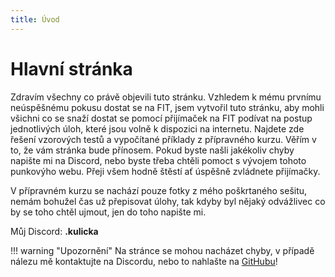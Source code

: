 ```yaml
---
title: Úvod
---
```


# Hlavní stránka

Zdravím všechny co právě objevili tuto stránku.
Vzhledem k mému prvnímu neúspěšnému pokusu dostat se na FIT, jsem vytvořil tuto stránku, aby mohli všichni co se snaží dostat se pomocí přijímaček na FIT podívat na postup jednotlivých úloh, které jsou volně k dispozici na internetu.
Najdete zde řešení vzorových testů a vypočítané příklady z přípravného kurzu.
Věřím v to, že vám stránka bude přínosem.
Pokud byste našli jakékoliv chyby napište mi na Discord, nebo byste třeba chtěli pomoct s vývojem tohoto punkovýho webu.
Přeji všem hodně štěstí ať úspěšně zvládnete přijímačky.

V přípravném kurzu se nachází pouze fotky z mého poškrtaného sešitu, nemám bohužel čas už přepisovat úlohy, tak kdyby byl nějaký odvážlivec co by se toho chtěl ujmout, jen do toho napište mi.

Můj Discord: **.kulicka**

!!! warning "Upozornění"
    Na stránce se mohou nacházet chyby, v případě nálezu mě kontaktujte na Discordu, nebo to nahlašte na [GitHubu](https://github.com/cvut-fit/prijimacky)!
